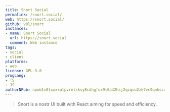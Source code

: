 ```yaml
---
title: Snort Social
permalink: /snort.social/
web: https://snort.social/
github: v0l/snort
instances:
- name: Snort Social
  url: https://snort.social
  comment: Web instance
tags:
- social
- client
platforms:
- web
license: GPL-3.0
progLang:
- TS
- JS
authorNPub: npub1v0lxxxxutpvrelsksy8cdhgfux9l6a42hsj2qzquu2zk7vc9qnkszrqj49
---
```


> Snort is a nostr UI built with React aiming for speed and efficiency.

